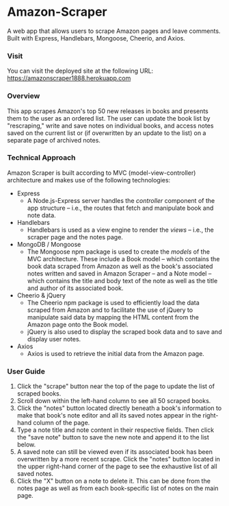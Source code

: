 # Amazon-Scraper
A web app that allows users to scrape Amazon pages and leave comments. Built with Express, Handlebars, Mongoose, Cheerio, and Axios.

### Visit
You can visit the deployed site at the following URL: https://amazonscraper1888.herokuapp.com

### Overview
This app scrapes Amazon's top 50 new releases in books and presents them to the user as an ordered list. The user can update the book list by "rescraping," write and save notes on individual books, and access notes saved on the current list or (if overwritten by an update to the list) on a separate page of archived notes.

### Technical Approach
Amazon Scraper is built according to MVC (model-view-controller) architecture and makes use of the following technologies:
* Express
    - A Node.js-Express server handles the *controller* component of the app structure – i.e., the routes that fetch and manipulate book and note data.
* Handlebars
    - Handlebars is used as a view engine to render the *views* – i.e., the scraper page and the notes page.
* MongoDB / Mongoose
    - The Mongoose npm package is used to create the *models* of the MVC architecture. These include a Book model – which contains the book data scraped from Amazon as well as the book's associated notes written and saved in Amazon Scraper – and a Note model – which contains the title and body text of the note as well as the title and author of its associated book. 
* Cheerio & jQuery
    - The Cheerio npm package is used to efficiently load the data scraped from Amazon and to facilitate the use of jQuery to manipulate said data by mapping the HTML content from the Amazon page onto the Book model.
    - jQuery is also used to display the scraped book data and to save and display user notes.
* Axios
    - Axios is used to retrieve the initial data from the Amazon page.

### User Guide
1. Click the "scrape" button near the top of the page to update the list of scraped books.
2. Scroll down within the left-hand column to see all 50 scraped books.
3. Click the "notes" button located directly beneath a book's information to make that book's note editor and all its saved notes appear in the right-hand column of the page.
4. Type a note title and note content in their respective fields. Then click the "save note" button to save the new note and append it to the list below.
5. A saved note can still be viewed even if its associated book has been overwritten by a more recent scrape. Click the "notes" button located in the upper right-hand corner of the page to see the exhaustive list of all saved notes.
6. Click the "X" button on a note to delete it. This can be done from the notes page as well as from each book-specific list of notes on the main page.
